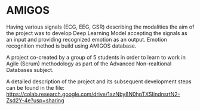 # AMIGOS
Having various signals (ECG, EEG, GSR) describing the modalities the aim of the project was to develop Deep Learning Model accepting the signals as an input and providing recognized emotion as an output. Emotion recognition method is build using AMIGOS database.

A project co-created by a group of 5 students in order to learn to work in Agile (Scrum) methodology as part of the Advanced Non-realtional Databases subject.

A detailed description of the project and its subsequent development steps can be found in the file: https://colab.research.google.com/drive/1azNby8N0hpTXSIindnsrtN2-Zsd2Y-4e?usp=sharing


